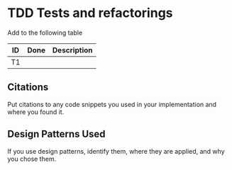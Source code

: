 # TDD Tests and refactorings

Add to the following table

|  ID | Done | Description                                           |
| :-: | :--: |:------------------------------------------------------|
| T1  |      |                                                       |

## Citations

Put citations to any code snippets you used in your implementation and
where you found it.

## Design Patterns Used

If you use design patterns, identify them, where they are applied, and 
why you chose them.